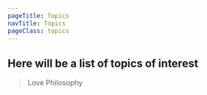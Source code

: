 ```yaml
---
pageTitle: Topics
navTitle: Topics
pageClass: topics
---
```


## Here will be a list of topics of interest

> Love
> Philosophy

